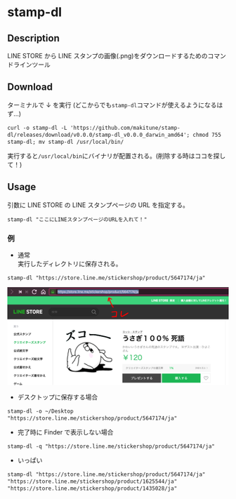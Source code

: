 # stamp-dl

## Description

LINE STORE から LINE スタンプの画像(.png)をダウンロードするためのコマンドラインツール

## Download

ターミナルで ↓ を実行 (どこからでも`stamp-dl`コマンドが使えるようになるはず...)

```console
curl -o stamp-dl -L 'https://github.com/makitune/stamp-dl/releases/download/v0.0.0/stamp-dl_v0.0.0_darwin_amd64'; chmod 755 stamp-dl; mv stamp-dl /usr/local/bin/
```

実行すると`/usr/local/bin`にバイナリが配置される。(削除する時はココを探して！)

## Usage

引数に LINE STORE の LINE スタンプページの URL を指定する。

```console
stamp-dl "ここにLINEスタンプページのURLを入れて！"
```

### 例

- 通常  
  実行したディレクトリに保存される。

```console
stamp-dl "https://store.line.me/stickershop/product/5647174/ja"
```

![例](./images/sample.png)

- デスクトップに保存する場合

```console
stamp-dl -o ~/Desktop "https://store.line.me/stickershop/product/5647174/ja"
```

- 完了時に Finder で表示しない場合

```console
stamp-dl -q "https://store.line.me/stickershop/product/5647174/ja"
```

- いっぱい

```console
stamp-dl "https://store.line.me/stickershop/product/5647174/ja" "https://store.line.me/stickershop/product/1625544/ja" "https://store.line.me/stickershop/product/1435028/ja"
```
